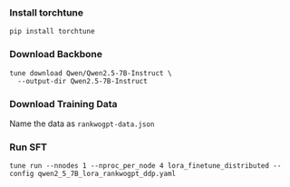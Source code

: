 ### Install torchtune

```
pip install torchtune
```

### Download Backbone
```
tune download Qwen/Qwen2.5-7B-Instruct \
  --output-dir Qwen2.5-7B-Instruct
```

### Download Training Data
Name the data as `rankwogpt-data.json`

### Run SFT
```
tune run --nnodes 1 --nproc_per_node 4 lora_finetune_distributed --config qwen2_5_7B_lora_rankwogpt_ddp.yaml
```